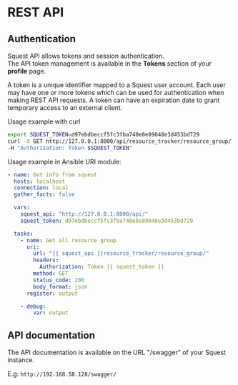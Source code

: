 # REST API

## Authentication

Squest API allows tokens and session authentication.  
The API token management is available in the **Tokens** section of your **profile** page.

A token is a unique identifier mapped to a Squest user account. Each user may have one or more tokens which can be used for 
authentication when making REST API requests.
A token can have an expiration date to grant temporary access to an external client.  

Usage example with curl
```bash
export SQUEST_TOKEN=d97ebdbeccf5fc3fba740e8e89048e3d453bd729
curl -X GET http://127.0.0.1:8000/api/resource_tracker/resource_group/ \
-H "Authorization: Token $SQUEST_TOKEN"
```

Usage example in Ansible URI module:
```yaml
- name: Get info from squest
  hosts: localhost
  connection: local
  gather_facts: false

  vars:
    squest_api: "http://127.0.0.1:8000/api/"
    squest_token: d97ebdbeccf5fc3fba740e8e89048e3d453bd729

  tasks:
    - name: Get all resource group
      uri:
        url: "{{ squest_api }}resource_tracker/resource_group/"
        headers:
          Authorization: Token {{ squest_token }}
        method: GET
        status_code: 200
        body_format: json
      register: output

    - debug:
        var: output
```

## API documentation

The API documentation is available on the URL "/swagger" of your Squest instance. 

E.g: `http://192.168.58.128/swagger/`
